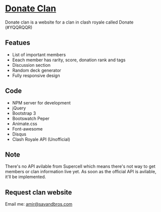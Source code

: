 # [Donate Clan](http://donate.kloud51.com/)

Donate clan is a website for a clan in clash royale called Donate (#YQQRQQR)

## Featues

 - List of important members
 - Eeach member has rarity, score, donation rank and tags
 - Discussion section
 - Random deck generator
 - Fully responsive design

## Code

 - NPM server for development
 - jQuery
 - Bootstrap 3
 - Bootswatch Peper
 - Animate.css
 - Font-awesome
 - Disqus
 - Clash Royale API (Unofficial)

## Note

There's no API avilable from Supercell which means there's not way to get members or clan information live yet.
As soon as the official API is avilable, it'll be implemented.

## Request clan website

Email me: amir@savandbros.com
